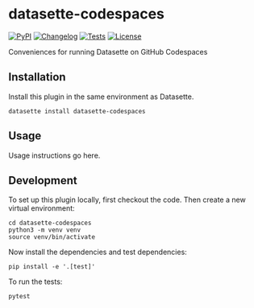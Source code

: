 # datasette-codespaces

[![PyPI](https://img.shields.io/pypi/v/datasette-codespaces.svg)](https://pypi.org/project/datasette-codespaces/)
[![Changelog](https://img.shields.io/github/v/release/simonw/datasette-codespaces?include_prereleases&label=changelog)](https://github.com/simonw/datasette-codespaces/releases)
[![Tests](https://github.com/simonw/datasette-codespaces/workflows/Test/badge.svg)](https://github.com/simonw/datasette-codespaces/actions?query=workflow%3ATest)
[![License](https://img.shields.io/badge/license-Apache%202.0-blue.svg)](https://github.com/simonw/datasette-codespaces/blob/main/LICENSE)

 Conveniences for running Datasette on GitHub Codespaces

## Installation

Install this plugin in the same environment as Datasette.

    datasette install datasette-codespaces

## Usage

Usage instructions go here.

## Development

To set up this plugin locally, first checkout the code. Then create a new virtual environment:

    cd datasette-codespaces
    python3 -m venv venv
    source venv/bin/activate

Now install the dependencies and test dependencies:

    pip install -e '.[test]'

To run the tests:

    pytest
